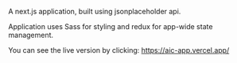 A next.js application, built using jsonplaceholder api.

Application uses Sass for styling and redux for app-wide state management.

You can see the live version by clicking: https://aic-app.vercel.app/
